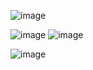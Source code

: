 ![image](https://github.com/user-attachments/assets/d00aa6ef-bd07-487b-b13a-d93f08acc40d)

![image](https://github.com/user-attachments/assets/1b96e2ca-01ee-4d67-b979-70457bcde58b)
![image](https://github.com/user-attachments/assets/6a710eab-373b-4d75-9f3a-714056f52d74)

![image](https://github.com/user-attachments/assets/dd3430d6-1834-488a-8cd0-0a0eb35d1c40)
